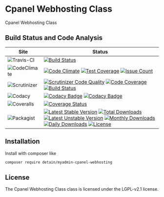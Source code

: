 # Cpanel Webhosting Class

Cpanel Webhosting Class

## Build Status and Code Analysis

Site          | Status
--------------|---------------------------
![Travis-CI](http://i.is.cc/storage/GYd75qN.png "Travis-CI")     | [![Build Status](https://travis-ci.org/detain/myadmin-cpanel-webhosting.svg?branch=master)](https://travis-ci.org/detain/myadmin-cpanel-webhosting)
![CodeClimate](http://i.is.cc/storage/GYlageh.png "CodeClimate")  | [![Code Climate](https://codeclimate.com/github/detain/myadmin-cpanel-webhosting/badges/gpa.svg)](https://codeclimate.com/github/detain/myadmin-cpanel-webhosting) [![Test Coverage](https://codeclimate.com/github/detain/myadmin-cpanel-webhosting/badges/coverage.svg)](https://codeclimate.com/github/detain/myadmin-cpanel-webhosting/coverage) [![Issue Count](https://codeclimate.com/github/detain/myadmin-cpanel-webhosting/badges/issue_count.svg)](https://codeclimate.com/github/detain/myadmin-cpanel-webhosting)
![Scrutinizer](http://i.is.cc/storage/GYeUnux.png "Scrutinizer")   | [![Scrutinizer Code Quality](https://scrutinizer-ci.com/g/myadmin-plugins/myadmin-cpanel-webhosting/badges/quality-score.png?b=master)](https://scrutinizer-ci.com/g/myadmin-plugins/myadmin-cpanel-webhosting/?branch=master) [![Code Coverage](https://scrutinizer-ci.com/g/myadmin-plugins/myadmin-cpanel-webhosting/badges/coverage.png?b=master)](https://scrutinizer-ci.com/g/myadmin-plugins/myadmin-cpanel-webhosting/?branch=master) [![Build Status](https://scrutinizer-ci.com/g/myadmin-plugins/myadmin-cpanel-webhosting/badges/build.png?b=master)](https://scrutinizer-ci.com/g/myadmin-plugins/myadmin-cpanel-webhosting/build-status/master)
![Codacy](http://i.is.cc/storage/GYi66Cx.png "Codacy")        | [![Codacy Badge](https://api.codacy.com/project/badge/Grade/226251fc068f4fd5b4b4ef9a40011d06)](https://www.codacy.com/app/detain/myadmin-cpanel-webhosting) [![Codacy Badge](https://api.codacy.com/project/badge/Coverage/25fa74eb74c947bf969602fcfe87e349)](https://www.codacy.com/app/detain/myadmin-cpanel-webhosting?utm_source=github.com&utm_medium=referral&utm_content=detain/myadmin-cpanel-webhosting&utm_campaign=Badge_Coverage)
![Coveralls](http://i.is.cc/storage/GYjNSim.png "Coveralls")    | [![Coverage Status](https://coveralls.io/repos/github/detain/db_abstraction/badge.svg?branch=master)](https://coveralls.io/github/detain/myadmin-cpanel-webhosting?branch=master)
![Packagist](http://i.is.cc/storage/GYacBEX.png "Packagist")     | [![Latest Stable Version](https://poser.pugx.org/detain/myadmin-cpanel-webhosting/version)](https://packagist.org/packages/detain/myadmin-cpanel-webhosting) [![Total Downloads](https://poser.pugx.org/detain/myadmin-cpanel-webhosting/downloads)](https://packagist.org/packages/detain/myadmin-cpanel-webhosting) [![Latest Unstable Version](https://poser.pugx.org/detain/myadmin-cpanel-webhosting/v/unstable)](//packagist.org/packages/detain/myadmin-cpanel-webhosting) [![Monthly Downloads](https://poser.pugx.org/detain/myadmin-cpanel-webhosting/d/monthly)](https://packagist.org/packages/detain/myadmin-cpanel-webhosting) [![Daily Downloads](https://poser.pugx.org/detain/myadmin-cpanel-webhosting/d/daily)](https://packagist.org/packages/detain/myadmin-cpanel-webhosting) [![License](https://poser.pugx.org/detain/myadmin-cpanel-webhosting/license)](https://packagist.org/packages/detain/myadmin-cpanel-webhosting)


## Installation

Install with composer like

```sh
composer require detain/myadmin-cpanel-webhosting
```

## License

The Cpanel Webhosting Class class is licensed under the LGPL-v2.1 license.

